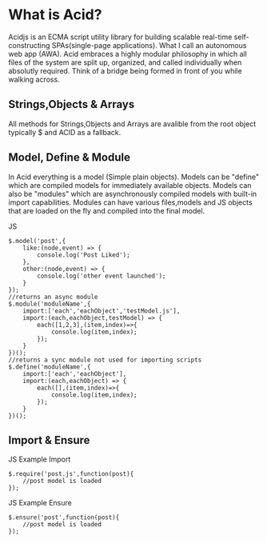 What is Acid?
=======
Acidjs is an ECMA script utility library for building scalable real-time self-constructing SPAs(single-page applications). What I call an autonomous web app (AWA). Acid embraces a highly modular philosophy in which all files of the system are split up, organized, and called individually when absolutly required. Think of a bridge being formed in front of you while walking across.

Strings,Objects & Arrays
-----------------------
All methods for Strings,Objects and Arrays are avalible from the root object typically $ and ACID as a fallback. 

Model, Define & Module
-----------------------
In Acid everything is a model (Simple plain objects). Models can be "define" which are compiled models for immediately available objects. Models can also be "modules" which are asynchronously compiled models with built-in import capabilities. Modules can have various files,models and JS objects that are loaded on the fly and compiled into the final model.

JS

    $.model('post',{
    	like:(node,event) => {
    		console.log('Post Liked');
    	},
    	other:(node,event) => {
    		console.log('other event launched');
    	}
    });
    //returns an async module
    $.module('moduleName',{
    	import:['each','eachObject','testModel.js'],
    	import:(each,eachObject,testModel) => {
    		each([1,2,3],(item,index)=>{
    			console.log(item,index);
    		});
    	}
    })();
    //returns a sync module not used for importing scripts
    $.define('moduleName',{
    	import:['each','eachObject'],
    	import:(each,eachObject) => {
    		each([],(item,index)=>{
    			console.log(item,index);
    		});
    	}
    })();


Import & Ensure
-----------------------
JS Example Import

    $.require('post.js',function(post){
		//post model is loaded
	});
	
JS Example Ensure

    $.ensure('post',function(post){
		//post model is loaded
	});


